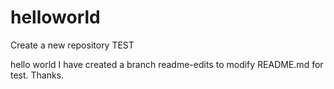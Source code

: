 # helloworld
Create a new repository TEST

hello world
I have created a branch readme-edits to modify README.md for test.
Thanks.

